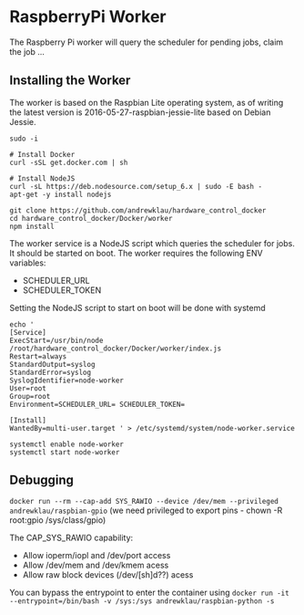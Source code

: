 # RaspberryPi Worker

The Raspberry Pi worker will query the scheduler for pending jobs, claim the job ...

## Installing the Worker

The worker is based on the Raspbian Lite operating system, as of writing the
latest version is 2016-05-27-raspbian-jessie-lite based on Debian Jessie.

```
sudo -i

# Install Docker
curl -sSL get.docker.com | sh

# Install NodeJS
curl -sL https://deb.nodesource.com/setup_6.x | sudo -E bash -
apt-get -y install nodejs

git clone https://github.com/andrewklau/hardware_control_docker
cd hardware_control_docker/Docker/worker
npm install
```

The worker service is a NodeJS script which queries the scheduler for jobs. It should
be started on boot. The worker requires the following ENV variables:

- SCHEDULER_URL
- SCHEDULER_TOKEN

Setting the NodeJS script to start on boot will be done with systemd

```
echo '
[Service]
ExecStart=/usr/bin/node /root/hardware_control_docker/Docker/worker/index.js
Restart=always
StandardOutput=syslog
StandardError=syslog
SyslogIdentifier=node-worker
User=root
Group=root
Environment=SCHEDULER_URL= SCHEDULER_TOKEN=

[Install]
WantedBy=multi-user.target ' > /etc/systemd/system/node-worker.service

systemctl enable node-worker
systemctl start node-worker

```

## Debugging

`docker run --rm --cap-add SYS_RAWIO --device /dev/mem --privileged andrewklau/raspbian-gpio`
(we need privileged to export pins - chown -R root:gpio /sys/class/gpio)

The CAP_SYS_RAWIO capability:
* Allow ioperm/iopl and /dev/port access
* Allow /dev/mem and /dev/kmem acess
* Allow raw block devices (/dev/[sh]d??) acess

You can bypass the entrypoint to enter the container using
`docker run -it --entrypoint=/bin/bash -v /sys:/sys andrewklau/raspbian-python -s`

